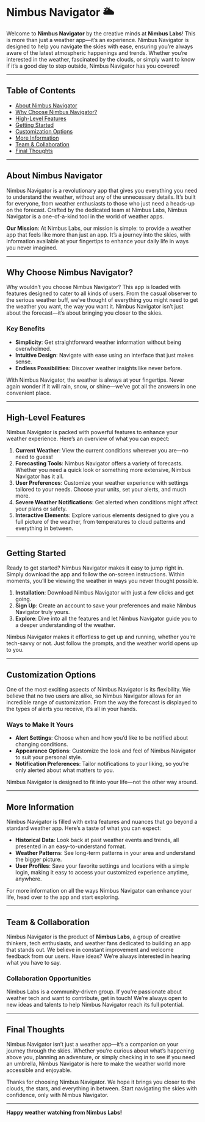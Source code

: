 # Nimbus Navigator 🌥️

Welcome to **Nimbus Navigator** by the creative minds at **Nimbus Labs**! This is more than just a weather app—it’s an experience. Nimbus Navigator is designed to help you navigate the skies with ease, ensuring you’re always aware of the latest atmospheric happenings and trends. Whether you’re interested in the weather, fascinated by the clouds, or simply want to know if it’s a good day to step outside, Nimbus Navigator has you covered!

---

## Table of Contents

- [About Nimbus Navigator](#about-nimbus-navigator)
- [Why Choose Nimbus Navigator?](#why-choose-nimbus-navigator)
- [High-Level Features](#high-level-features)
- [Getting Started](#getting-started)
- [Customization Options](#customization-options)
- [More Information](#more-information)
- [Team & Collaboration](#team--collaboration)
- [Final Thoughts](#final-thoughts)

---

## About Nimbus Navigator

Nimbus Navigator is a revolutionary app that gives you everything you need to understand the weather, without any of the unnecessary details. It’s built for everyone, from weather enthusiasts to those who just need a heads-up on the forecast. Crafted by the dedicated team at Nimbus Labs, Nimbus Navigator is a one-of-a-kind tool in the world of weather apps.

**Our Mission**: At Nimbus Labs, our mission is simple: to provide a weather app that feels like more than just an app. It’s a journey into the skies, with information available at your fingertips to enhance your daily life in ways you never imagined.

---

## Why Choose Nimbus Navigator?

Why wouldn’t you choose Nimbus Navigator? This app is loaded with features designed to cater to all kinds of users. From the casual observer to the serious weather buff, we’ve thought of everything you might need to get the weather you want, the way you want it. Nimbus Navigator isn’t just about the forecast—it’s about bringing you closer to the skies.

### Key Benefits

- **Simplicity**: Get straightforward weather information without being overwhelmed.
- **Intuitive Design**: Navigate with ease using an interface that just makes sense.
- **Endless Possibilities**: Discover weather insights like never before.

With Nimbus Navigator, the weather is always at your fingertips. Never again wonder if it will rain, snow, or shine—we’ve got all the answers in one convenient place.

---

## High-Level Features

Nimbus Navigator is packed with powerful features to enhance your weather experience. Here’s an overview of what you can expect:

1. **Current Weather**: View the current conditions wherever you are—no need to guess!
2. **Forecasting Tools**: Nimbus Navigator offers a variety of forecasts. Whether you need a quick look or something more extensive, Nimbus Navigator has it all.
3. **User Preferences**: Customize your weather experience with settings tailored to your needs. Choose your units, set your alerts, and much more.
4. **Severe Weather Notifications**: Get alerted when conditions might affect your plans or safety.
5. **Interactive Elements**: Explore various elements designed to give you a full picture of the weather, from temperatures to cloud patterns and everything in between.

---

## Getting Started

Ready to get started? Nimbus Navigator makes it easy to jump right in. Simply download the app and follow the on-screen instructions. Within moments, you’ll be viewing the weather in ways you never thought possible.

1. **Installation**: Download Nimbus Navigator with just a few clicks and get going.
2. **Sign Up**: Create an account to save your preferences and make Nimbus Navigator truly yours.
3. **Explore**: Dive into all the features and let Nimbus Navigator guide you to a deeper understanding of the weather.

Nimbus Navigator makes it effortless to get up and running, whether you’re tech-savvy or not. Just follow the prompts, and the weather world opens up to you.

---

## Customization Options

One of the most exciting aspects of Nimbus Navigator is its flexibility. We believe that no two users are alike, so Nimbus Navigator allows for an incredible range of customization. From the way the forecast is displayed to the types of alerts you receive, it’s all in your hands.

### Ways to Make It Yours

- **Alert Settings**: Choose when and how you’d like to be notified about changing conditions.
- **Appearance Options**: Customize the look and feel of Nimbus Navigator to suit your personal style.
- **Notification Preferences**: Tailor notifications to your liking, so you’re only alerted about what matters to you.

Nimbus Navigator is designed to fit into your life—not the other way around.

---

## More Information

Nimbus Navigator is filled with extra features and nuances that go beyond a standard weather app. Here’s a taste of what you can expect:

- **Historical Data**: Look back at past weather events and trends, all presented in an easy-to-understand format.
- **Weather Patterns**: See long-term patterns in your area and understand the bigger picture.
- **User Profiles**: Save your favorite settings and locations with a simple login, making it easy to access your customized experience anytime, anywhere.

For more information on all the ways Nimbus Navigator can enhance your life, head over to the app and start exploring.

---

## Team & Collaboration

Nimbus Navigator is the product of **Nimbus Labs**, a group of creative thinkers, tech enthusiasts, and weather fans dedicated to building an app that stands out. We believe in constant improvement and welcome feedback from our users. Have ideas? We’re always interested in hearing what you have to say.

### Collaboration Opportunities

Nimbus Labs is a community-driven group. If you’re passionate about weather tech and want to contribute, get in touch! We’re always open to new ideas and talents to help Nimbus Navigator reach its full potential.

---

## Final Thoughts

Nimbus Navigator isn’t just a weather app—it’s a companion on your journey through the skies. Whether you’re curious about what’s happening above you, planning an adventure, or simply checking in to see if you need an umbrella, Nimbus Navigator is here to make the weather world more accessible and enjoyable.

Thanks for choosing Nimbus Navigator. We hope it brings you closer to the clouds, the stars, and everything in between. Start navigating the skies with confidence, only with Nimbus Navigator.

---

**Happy weather watching from Nimbus Labs!**
